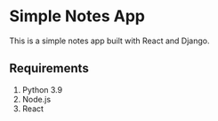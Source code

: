 # Simple Notes App
This is a simple notes app built with React and Django.

## Requirements
1. Python 3.9
2. Node.js
3. React


